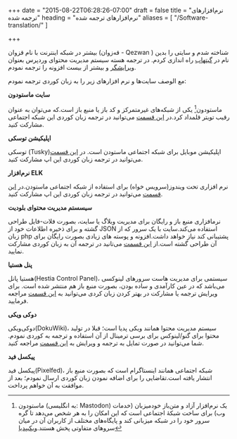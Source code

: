 +++
date = "2015-08-22T06:28:26-07:00"
draft = false
title = "نرم‌افزارهای ترجمه شده"
heading = "نرم‌افزارهای ترجمه شده"
aliases = [
    "/Software-translation/"
]

+++

بیشتر در شبکه اینترنت با نام قزوان (قەزوان - Qezwan ) شناخته شدم و سایتی را بدین نام  در [گیتهاب](https://qezwan.ir) راه اندازی کردم. در ترجمه هسته سیستم مدیریت محتوای وردپرس بعنوان  [ویرایشگر](https://profiles.wordpress.org/qezwan/) و  بیشتر از بیست افزونه را ترجمه نمودم.

مع الوصف سایت‌ها و نرم افزارهای زیر را به زبان کوردی ترجمه نمودم:

**سایت ماستودون**

ماستودون[^1] یکی از شبکه‌های غیرمتمرکز و کد باز یا منبع باز است.که می‌توان به عنوان رقیب تویتر قلمداد کرد.در [این قسمت](https://crowdin.com/project/mastodon) می‌توانید در ترجمه زبان کوردی این شبکه اجتماعی مشارکت کنید.


**اپلیکیشن توسکی**

توسکی (Tusky)اپلیکیشن موبایل برای شبکه اجتماعی ماستودن است. در [این قسمت](https://crowdin.com/project/mastodon-for-android)  می‌توانید در ترجمه زبان کوردی این اپ  مشارکت کنید.

[^1]: ماستودون (به انگلیسی: Mastodon) یک نرم‌افزار آزاد و متن‌باز خودمیزبان (خدمات وب) برای ساخت شبکهٔ اجتماعی است که این امکان را به هر شخص می‌دهد تا گره سرور خود را در شبکه میزبانی کند و پایگاه‌های مختلف از کاربران آن در میان سروهای متفاوتی پخش هستند.[ویکیپدیا](https://bit.ly/3hlB73t)

**نرم‌افزار ELK**

نرم افزاری تحت ویندوز(سرویس خواه) برای استفاده از شبکه اجتماعی ماستودن.در [این قسمت](https://github.com/elk-zone/elk/tree/main/locales)  می‌توانید در ترجمه زبان کوردی این اپ  مشارکت کنید.


**سیسستم مدیریت محتوای بلودیت**

نرمافزاری منبع باز و رایگان برای مدیریت وبلاگ یا سایت، بصورت فلات-فایل طراحی گشته و برای ذخیره اطلاعات خود از JSON استفاده می‌کند.سایت با یک سرور که از زبان php پشتیبانی کند نیاز خواهد داشت.افزونه و پوسته های زیادی بصورت رایگان برای آن طراحی گشته است.از [این قسمت](https://crowdin.com/project/mastodon-for-android)   می‌تانید در ترجمه آن به زبان کوردی مشارکت نمایید.

**پنل هستیا**

هستیا پانل(Hestia Control Panel)، سیستمی برای مدیریت هاست سرورهای لینوکسی می‌باشد که در عین کارآمدی و ساده بودن، بصورت منبع باز هم منتشر شده است. برای ویرایش ترجمه یا مشارکت در بهتر کردن زبان کردی می‌توانید به [این قسمت](https://translate.hestiacp.com/projects/hestiacp/) مراجعه فرمایید.


**دوکی ویکی**

دوکی‌ویکی(DokuWiki)، سیستم مدیریت محتوا همانند ویکی پدیا است؛ قبلا در تولید محتوا برای گنو/لینوکس برای برسی ترمینال از آن استفاده و ترجمه به کوردی نمودم.
شما می‌توانید در صورت تمایل به ترجمه و ویرایش به [این قسمت](https://www.dokuwiki.org/dokuwiki) مراجعه کنید.

**پیکسل فید**

پیکسل فید(Pixelfed)، شبکه اجتماعی همانند اینستاگرام است که بصورت منبع باز انتشار یافته است.تقاضایی را برای اضافه نمودن زبان کوردی ارسال نمودم؛ بعد از موافقت به آن خواهم پرداخت.
